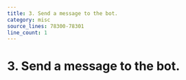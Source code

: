 ```yaml
---
title: 3. Send a message to the bot.
category: misc
source_lines: 78300-78301
line_count: 1
---
```


# 3. Send a message to the bot.
